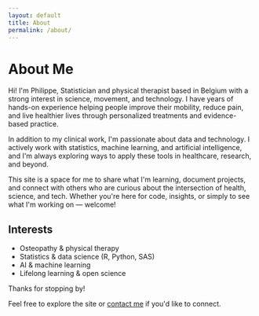 ```yaml
---
layout: default
title: About
permalink: /about/
---
```


# About Me
 
Hi! I'm Philippe, Statistician and physical therapist based in Belgium with a strong interest in science, movement, and technology. I have years of hands-on experience helping people improve their mobility, reduce pain, and live healthier lives through personalized treatments and evidence-based practice.

In addition to my clinical work, I'm passionate about data and technology. I actively work with statistics, machine learning, and artificial intelligence, and I'm always exploring ways to apply these tools in healthcare, research, and beyond.

This site is a space for me to share what I'm learning, document projects, and connect with others who are curious about the intersection of health, science, and tech. Whether you're here for code, insights, or simply to see what I'm working on — welcome!

## Interests

- Osteopathy & physical therapy  
- Statistics & data science (R, Python, SAS)  
- AI & machine learning  
- Lifelong learning & open science  

Thanks for stopping by!

Feel free to explore the site or [contact me](mailto:philippetadger@gmail.com) if you'd like to connect.
